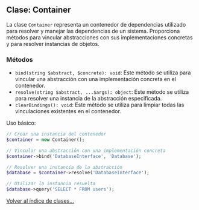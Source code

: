 ## Clase: Container

La clase `Container` representa un contenedor de dependencias utilizado para
resolver y manejar las dependencias de un sistema. Proporciona métodos para
vincular abstracciones con sus implementaciones concretas y para resolver
instancias de objetos.

### Métodos

- `bind(string $abstract, $concrete): void`: Este método se utiliza para
vincular una abstracción con una implementación concreta en el contenedor.
- `resolve(string $abstract, ...$args): object`: Este método se utiliza para
resolver una instancia de la abstracción especificada.
- `clearBindings(): void`: Este método se utiliza para limpiar todas las
vinculaciones existentes en el contenedor.

Uso básico:

```php
// Crear una instancia del contenedor
$container = new Container();

// Vincular una abstracción con una implementación concreta
$container->bind('DatabaseInterface', 'Database');

// Resolver una instancia de la abstracción
$database = $container->resolve('DatabaseInterface');

// Utilizar la instancia resuelta
$database->query('SELECT * FROM users');
```

[Volver al índice de clases...](README.md)
